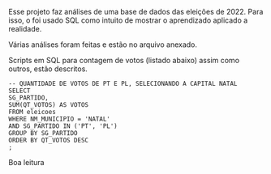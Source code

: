 Esse projeto faz análises de uma base de dados das eleições de 2022. 
Para isso, o foi usado SQL como intuito de mostrar o aprendizado aplicado a realidade. 

Várias análises foram feitas e estão no arquivo anexado. 

Scripts em SQL para contagem de votos (listado abaixo) assim como outros, estão descritos. 
```
-- QUANTIDADE DE VOTOS DE PT E PL, SELECIONANDO A CAPITAL NATAL 
SELECT
SG_PARTIDO,
SUM(QT_VOTOS) AS VOTOS
FROM eleicoes
WHERE NM_MUNICIPIO = 'NATAL'
AND SG_PARTIDO IN ('PT', 'PL')
GROUP BY SG_PARTIDO  
ORDER BY QT_VOTOS DESC
;
```

Boa leitura
